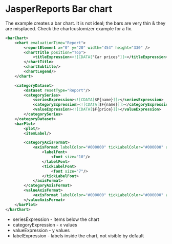 # JasperReports Bar chart

The example creates a bar chart. It is not ideal; the bars are very thin & they are misplaced. Check the 
chartcustomizer example for a fix.  

```xml
<barChart>
    <chart evaluationTime="Report">
        <reportElement x="0" y="20" width="454" height="330" />
        <chartTitle position="Top">
            <titleExpression><![CDATA["Car prices"]]></titleExpression>
        </chartTitle>
        <chartSubtitle/>
        <chartLegend/>
    </chart>

    <categoryDataset>
        <dataset resetType="Report"/>
        <categorySeries>
            <seriesExpression><![CDATA[$F{name}]]></seriesExpression>
            <categoryExpression><![CDATA[$F{name}]]></categoryExpression>
            <valueExpression><![CDATA[$F{price}]]></valueExpression>
        </categorySeries>
    </categoryDataset>
    <barPlot>
        <plot/>
        <itemLabel/>

        <categoryAxisFormat>
            <axisFormat labelColor="#000000" tickLabelColor="#000000" axisLineColor="#000000">
                <labelFont>
                    <font size="10"/>
                </labelFont>
                <tickLabelFont>
                    <font size="7"/>
                </tickLabelFont>
            </axisFormat>
        </categoryAxisFormat>
        <valueAxisFormat>
            <axisFormat labelColor="#000000" tickLabelColor="#000000" axisLineColor="#000000"/>
        </valueAxisFormat>
    </barPlot>
</barChart>
```

* seriesExpression - items below the chart
* categoryExpression - x values
* valueExpression - y values
* labelExpression - labels inside the chart, not visible by default   
